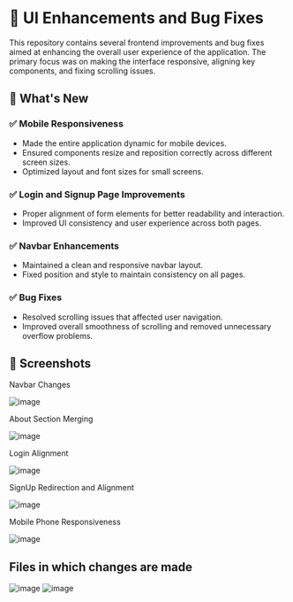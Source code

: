 # 🔧 UI Enhancements and Bug Fixes

This repository contains several frontend improvements and bug fixes aimed at enhancing the overall user experience of the application. The primary focus was on making the interface responsive, aligning key components, and fixing scrolling issues.

## 📱 What's New

### ✅ Mobile Responsiveness
- Made the entire application dynamic for mobile devices.
- Ensured components resize and reposition correctly across different screen sizes.
- Optimized layout and font sizes for small screens.

### ✅ Login and Signup Page Improvements
- Proper alignment of form elements for better readability and interaction.
- Improved UI consistency and user experience across both pages.

### ✅ Navbar Enhancements
- Maintained a clean and responsive navbar layout.
- Fixed position and style to maintain consistency on all pages.

### ✅ Bug Fixes
- Resolved scrolling issues that affected user navigation.
- Improved overall smoothness of scrolling and removed unnecessary overflow problems.

## 📸 Screenshots

Navbar Changes

   
![image](https://github.com/user-attachments/assets/4af6f0b6-d163-4b66-951d-b8315b07c42f)


About Section Merging


![image](https://github.com/user-attachments/assets/32ac8d3a-8160-4f37-bc82-2e6b65e77343)


Login Alignment


![image](https://github.com/user-attachments/assets/e84e6a84-6a7b-4b74-9397-7d9f6b0488d8)


SignUp Redirection and Alignment


![image](https://github.com/user-attachments/assets/03136de6-94dc-4522-bfff-0ccd600a4fe9)


Mobile Phone Responsiveness


![image](https://github.com/user-attachments/assets/a65b698a-3fb2-4a99-ae6e-20d48bc57f93)


## Files in which changes are made

![image](https://github.com/user-attachments/assets/a6405f8a-bb61-4f94-90b4-94b6f7160e06)
![image](https://github.com/user-attachments/assets/d59ab566-07dc-48cd-8cdb-ba7a473586ce)

 
